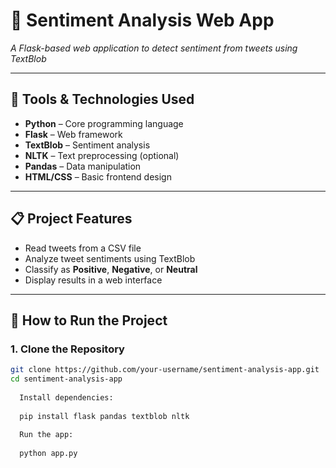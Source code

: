 # 💬 Sentiment Analysis Web App
*A Flask-based web application to detect sentiment from tweets using TextBlob*

---

## 🧰 Tools & Technologies Used

- **Python** – Core programming language  
- **Flask** – Web framework  
- **TextBlob** – Sentiment analysis  
- **NLTK** – Text preprocessing (optional)  
- **Pandas** – Data manipulation  
- **HTML/CSS** – Basic frontend design  

---

## 📋 Project Features

- Read tweets from a CSV file  
- Analyze tweet sentiments using TextBlob  
- Classify as **Positive**, **Negative**, or **Neutral**  
- Display results in a web interface  

---

## 🚀 How to Run the Project

### 1. Clone the Repository

```bash
git clone https://github.com/your-username/sentiment-analysis-app.git
cd sentiment-analysis-app
  
  Install dependencies:
  
  pip install flask pandas textblob nltk
  
  Run the app:
  
  python app.py
